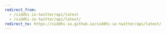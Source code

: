 ```yaml
---
redirect_from:
  - /siddhi-io-twitter/api/latest
  - /siddhi-io-twitter/api/latest/
redirect_to: https://siddhi-io.github.io/siddhi-io-twitter/api/latest/
---
```

